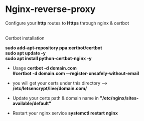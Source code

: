 # Nginx-reverse-proxy
Configure your <b>http</b> routes to <b>Https</b> through nginx & certbot <br><br>




Certbot installation

<b>sudo add-apt-repository ppa:certbot/certbot <br>
sudo apt update -y <br>
sudo apt install python-certbot-nginx -y </b><br>

* Usage 
 <b>certbot -d domain.com <br>
#certbot -d domain.com --register-unsafely-without-email</b>

* you will get your certs under this directory --> <b>/etc/letsencrypt/live/domain.com/ </b>

* Update your certs path & domain name in <b>"/etc/nginx/sites-available/default"</b>

* Restart your nginx service 
<b>systemctl restart nginx </b>
